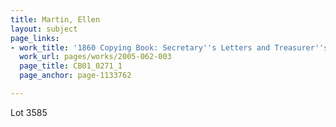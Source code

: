 ```yaml
---
title: Martin, Ellen
layout: subject
page_links:
- work_title: '1860 Copying Book: Secretary''s Letters and Treasurer''s Letters, 2005.062.003  '
  work_url: pages/works/2005-062-003
  page_title: CB01_0271_1
  page_anchor: page-1133762

---
```

<p>Lot 3585</p>